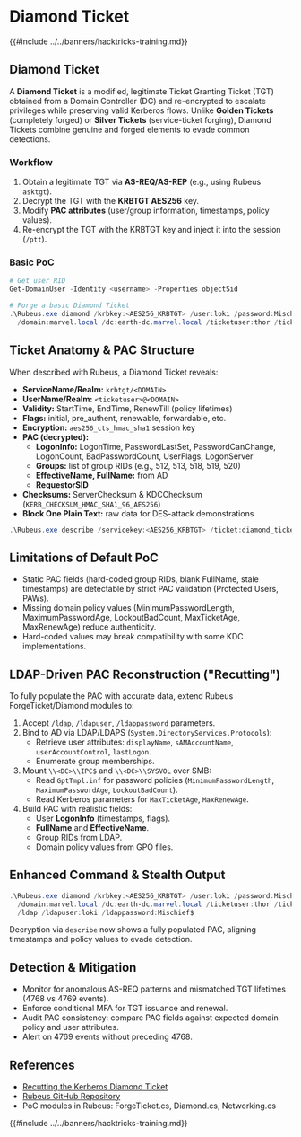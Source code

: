 # Diamond Ticket

{{#include ../../banners/hacktricks-training.md}}

## Diamond Ticket

A **Diamond Ticket** is a modified, legitimate Ticket Granting Ticket (TGT) obtained from a Domain Controller (DC) and re-encrypted to escalate privileges while preserving valid Kerberos flows. Unlike **Golden Tickets** (completely forged) or **Silver Tickets** (service-ticket forging), Diamond Tickets combine genuine and forged elements to evade common detections.

### Workflow

1. Obtain a legitimate TGT via **AS-REQ/AS-REP** (e.g., using Rubeus `asktgt`).
2. Decrypt the TGT with the **KRBTGT AES256** key.
3. Modify **PAC attributes** (user/group information, timestamps, policy values).
4. Re-encrypt the TGT with the KRBTGT key and inject it into the session (`/ptt`).

### Basic PoC

```powershell
# Get user RID
Get-DomainUser -Identity <username> -Properties objectSid

# Forge a basic Diamond Ticket
.\Rubeus.exe diamond /krbkey:<AES256_KRBTGT> /user:loki /password:Mischief$ /enctype:aes \
  /domain:marvel.local /dc:earth-dc.marvel.local /ticketuser:thor /ticketuserid:1104 /nowrap /groups:512
```

## Ticket Anatomy & PAC Structure

When described with Rubeus, a Diamond Ticket reveals:

- **ServiceName/Realm:** `krbtgt/<DOMAIN>`
- **UserName/Realm:** `<ticketuser>@<DOMAIN>`
- **Validity:** StartTime, EndTime, RenewTill (policy lifetimes)
- **Flags:** initial, pre_authent, renewable, forwardable, etc.
- **Encryption:** `aes256_cts_hmac_sha1` session key
- **PAC (decrypted):**
  - **LogonInfo:** LogonTime, PasswordLastSet, PasswordCanChange, LogonCount, BadPasswordCount, UserFlags, LogonServer
  - **Groups:** list of group RIDs (e.g., 512, 513, 518, 519, 520)
  - **EffectiveName, FullName:** from AD
  - **RequestorSID**
- **Checksums:** ServerChecksum & KDCChecksum (`KERB_CHECKSUM_HMAC_SHA1_96_AES256`)
- **Block One Plain Text:** raw data for DES-attack demonstrations

```powershell
.\Rubeus.exe describe /servicekey:<AES256_KRBTGT> /ticket:diamond_ticket.ccache
```

## Limitations of Default PoC

- Static PAC fields (hard-coded group RIDs, blank FullName, stale timestamps) are detectable by strict PAC validation (Protected Users, PAWs).
- Missing domain policy values (MinimumPasswordLength, MaximumPasswordAge, LockoutBadCount, MaxTicketAge, MaxRenewAge) reduce authenticity.
- Hard-coded values may break compatibility with some KDC implementations.

## LDAP-Driven PAC Reconstruction ("Recutting")

To fully populate the PAC with accurate data, extend Rubeus ForgeTicket/Diamond modules to:

1. Accept `/ldap`, `/ldapuser`, `/ldappassword` parameters.
2. Bind to AD via LDAP/LDAPS (`System.DirectoryServices.Protocols`):
   - Retrieve user attributes: `displayName`, `sAMAccountName`, `userAccountControl`, `lastLogon`.
   - Enumerate group memberships.
3. Mount `\\<DC>\\IPC$` and `\\<DC>\\SYSVOL` over SMB:
   - Read `GptTmpl.inf` for password policies (`MinimumPasswordLength`, `MaximumPasswordAge`, `LockoutBadCount`).
   - Read Kerberos parameters for `MaxTicketAge`, `MaxRenewAge`.
4. Build PAC with realistic fields:
   - User **LogonInfo** (timestamps, flags).
   - **FullName** and **EffectiveName**.
   - Group RIDs from LDAP.
   - Domain policy values from GPO files.

## Enhanced Command & Stealth Output

```powershell
.\Rubeus.exe diamond /krbkey:<AES256_KRBTGT> /user:loki /password:Mischief$ /enctype:aes \
  /domain:marvel.local /dc:earth-dc.marvel.local /ticketuser:thor /ticketuserid:1104 /nowrap \
  /ldap /ldapuser:loki /ldappassword:Mischief$
```

Decryption via `describe` now shows a fully populated PAC, aligning timestamps and policy values to evade detection.

## Detection & Mitigation

- Monitor for anomalous AS-REQ patterns and mismatched TGT lifetimes (4768 vs 4769 events).
- Enforce conditional MFA for TGT issuance and renewal.
- Audit PAC consistency: compare PAC fields against expected domain policy and user attributes.
- Alert on 4769 events without preceding 4768.

## References

- [Recutting the Kerberos Diamond Ticket](https://www.huntress.com/blog/recutting-the-kerberos-diamond-ticket)
- [Rubeus GitHub Repository](https://github.com/GhostPack/Rubeus)
- PoC modules in Rubeus: ForgeTicket.cs, Diamond.cs, Networking.cs

{{#include ../../banners/hacktricks-training.md}}